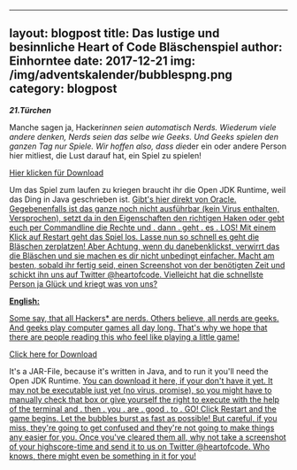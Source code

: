
---
layout: blogpost
title: Das lustige und besinnliche Heart of Code Bläschenspiel
author: Einhorntee
date: 2017-12-21
img: /img/adventskalender/bubblespng.png
category: blogpost
---

***21.Türchen***

Manche sagen ja, Hacker*innen seien automatisch Nerds. Wiederum viele andere denken, Nerds seien das selbe wie Geeks. Und Geeks spielen den ganzen Tag nur Spiele.
Wir hoffen also, dass die*der ein oder andere Person hier mitliest, die Lust darauf hat, ein Spiel zu spielen!

<a href="/img/adventskalender/crazybubbles.jar">Hier klicken für Download</a><br>

Um das Spiel zum laufen zu kriegen braucht ihr die Open JDK Runtime, weil das Ding in Java geschrieben ist. <a href="http://www.oracle.com/technetwork/java/javase/downloads/index.html">Gibt's hier direkt von Oracle.</href>
Gegebenenfalls ist das ganze noch nicht ausführbar (kein Virus enthalten, Versprochen), setzt da in den Eigenschaften den richtigen Haken oder gebt euch per Commandline die Rechte und . dann . geht . es . LOS!
Mit einem Klick auf Restart geht das Spiel los. Lasse nun so schnell es geht die Bläschen zerplatzen! Aber Achtung, wenn du danebenklickst, verwirrt das die Bläschen und sie machen es dir nicht unbedingt einfacher.
Macht am besten, sobald ihr fertig seid, einen Screenshot von der benötigten Zeit und schickt ihn uns auf Twitter @heartofcode. Vielleicht hat die schnellste Person ja Glück und kriegt was von uns?


**English:**

Some say, that all Hackers* are nerds. Others believe, all nerds are geeks. And geeks play computer games all day long.
That's why we hope that there are people reading this who feel like playing a little game!

<a href="/img/adventskalender/crazybubbles.jar">Click here for Download</a><br>

It's a JAR-File, because it's written in Java, and to run it you'll need the Open JDK Runtime. <a href="http://www.oracle.com/technetwork/java/javase/downloads/index.html">You can download it here</href>, if your don't have it yet.
It may not be executable just yet (no virus, promise), so you might have to manually check that box or give yourself the right to execute with the help of the terminal and . then . you . are . good . to . GO!
Click Restart and the game begins. Let the bubbles burst as fast as possible! But careful, if you miss, they're going to get confused and they're not going to make things any easier for you.
Once you've cleared them all, why not take a screenshot of your highscore-time and send it to us on Twitter @heartofcode. Who knows, there might even be something in it for you!
